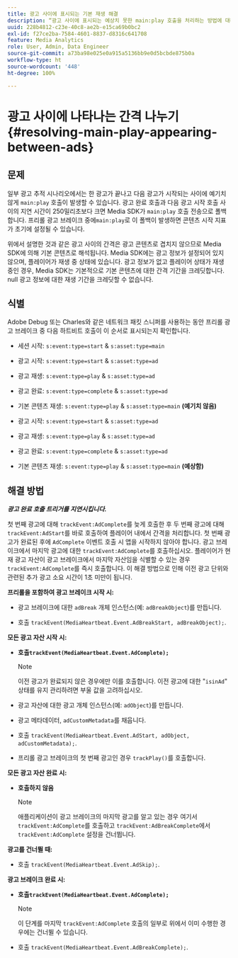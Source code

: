 ```yaml
---
title: 광고 사이에 표시되는 기본 재생 해결
description: “광고 사이에 표시되는 예상치 못한 main:play 호출을 처리하는 방법에 대해 알아봅니다.”
uuid: 228b4812-c23e-40c8-ae2b-e15ca69b0bc2
exl-id: f27ce2ba-7584-4601-8837-d8316c641708
feature: Media Analytics
role: User, Admin, Data Engineer
source-git-commit: a73ba98e025e0a915a5136bb9e0d5bcbde875b0a
workflow-type: ht
source-wordcount: '448'
ht-degree: 100%

---
```



# 광고 사이에 나타나는 간격 나누기{#resolving-main-play-appearing-between-ads}

## 문제

일부 광고 추적 시나리오에서는 한 광고가 끝나고 다음 광고가 시작되는 사이에 예기치 않게 `main:play` 호출이 발생할 수 있습니다. 광고 완료 호출과 다음 광고 시작 호출 사이의 지연 시간이 250밀리초보다 크면 Media SDK가 `main:play` 호출 전송으로 폴백합니다. 프리롤 광고 브레이크 중에`main:play`로 이 폴백이 발생하면 콘텐츠 시작 지표가 초기에 설정될 수 있습니다.

위에서 설명한 것과 같은 광고 사이의 간격은 광고 콘텐츠로 겹치지 않으므로 Media SDK에 의해 기본 콘텐츠로 해석됩니다. Media SDK에는 광고 정보가 설정되어 있지 않으며, 플레이어가 재생 중 상태에 있습니다. 광고 정보가 없고 플레이어 상태가 재생 중인 경우, Media SDK는 기본적으로 기본 콘텐츠에 대한 간격 기간을 크레딧합니다. null 광고 정보에 대한 재생 기간을 크레딧할 수 없습니다.

## 식별

Adobe Debug 또는 Charles와 같은 네트워크 패킷 스니퍼를 사용하는 동안 프리롤 광고 브레이크 중 다음 하트비트 호출이 이 순서로 표시되는지 확인합니다.

* 세션 시작: `s:event:type=start` &amp; `s:asset:type=main`
* 광고 시작: `s:event:type=start` &amp; `s:asset:type=ad`
* 광고 재생: `s:event:type=play` &amp; `s:asset:type=ad`
* 광고 완료: `s:event:type=complete` &amp; `s:asset:type=ad`
* 기본 콘텐츠 재생: `s:event:type=play` &amp; `s:asset:type=main` **(예기치 않음)**

* 광고 시작: `s:event:type=start` &amp; `s:asset:type=ad`
* 광고 재생: `s:event:type=play` &amp; `s:asset:type=ad`
* 광고 완료: `s:event:type=complete` &amp; `s:asset:type=ad`
* 기본 콘텐츠 재생: `s:event:type=play` &amp; `s:asset:type=main` **(예상함)**

## 해결 방법

***광고 완료 호출 트리거를 지연시킵니다.***

첫 번째 광고에 대해 `trackEvent:AdComplete`를 늦게 호출한 후 두 번째 광고에 대해 `trackEvent:AdStart`를 바로 호출하여 플레이어 내에서 간격을 처리합니다. 첫 번째 광고가 완료된 후에 `AdComplete` 이벤트 호출 시 앱을 시작하지 않아야 합니다. 광고 브레이크에서 마지막 광고에 대한 `trackEvent:AdComplete`를 호출하십시오. 플레이어가 현재 광고 자산이 광고 브레이크에서 마지막 자산임을 식별할 수 있는 경우 `trackEvent:AdComplete`를 즉시 호출합니다. 이 해결 방법으로 인해 이전 광고 단위와 관련된 추가 광고 소요 시간이 1초 미만이 됩니다.

**프리롤을 포함하여 광고 브레이크 시작 시:**

* 광고 브레이크에 대한 `adBreak` 개체 인스턴스(예: `adBreakObject`)를 만듭니다.

* 호출 `trackEvent(MediaHeartbeat.Event.AdBreakStart, adBreakObject);`.

**모든 광고 자산 시작 시:**

* **호출`trackEvent(MediaHeartbeat.Event.AdComplete);`**

   >[!NOTE]
   >
   >이전 광고가 완료되지 않은 경우에만 이를 호출합니다. 이전 광고에 대한 &quot;`isinAd`&quot; 상태를 유지 관리하려면 부울 값을 고려하십시오.

* 광고 자산에 대한 광고 개체 인스턴스(예: `adObject`)를 만듭니다.
* 광고 메타데이터, `adCustomMetadata`를 채웁니다.
* 호출 `trackEvent(MediaHeartbeat.Event.AdStart, adObject, adCustomMetadata);`.
* 프리롤 광고 브레이크의 첫 번째 광고인 경우 `trackPlay()`를 호출합니다.

**모든 광고 자산 완료 시:**

* **호출하지 않음**

   >[!NOTE]
   >
   >애플리케이션이 광고 브레이크의 마지막 광고를 알고 있는 경우 여기서 `trackEvent:AdComplete`를 호출하고 `trackEvent:AdBreakComplete`에서 `trackEvent:AdComplete` 설정을 건너뜁니다.

**광고를 건너뛸 때:**

* 호출 `trackEvent(MediaHeartbeat.Event.AdSkip);`.

**광고 브레이크 완료 시:**

* **호출`trackEvent(MediaHeartbeat.Event.AdComplete);`**

   >[!NOTE]
   >
   >이 단계를 마지막 `trackEvent:AdComplete` 호출의 일부로 위에서 이미 수행한 경우에는 건너뛸 수 있습니다.

* 호출 `trackEvent(MediaHeartbeat.Event.AdBreakComplete);`.
